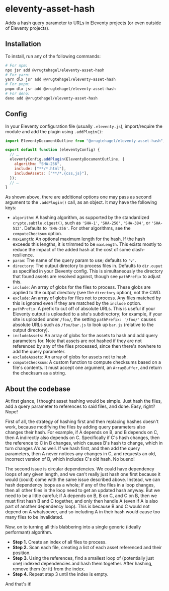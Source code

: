 # eleventy-asset-hash

Adds a hash query parameter to URLs in Eleventy projects (or even outside of
Eleventy projects).

## Installation

To install, run any of the following commands:

```bash
# For npm:
npx jsr add @vrugtehagel/eleventy-asset-hash
# For yarn:
yarn dlx jsr add @vrugtehagel/eleventy-asset-hash
# For pnpm:
pnpm dlx jsr add @vrugtehagel/eleventy-asset-hash
# For deno:
deno add @vrugtehagel/eleventy-asset-hash
```

## Config

In your Eleventy configuration file (usually `.eleventy.js`), import/require the
module and add the plugin using `.addPlugin()`:

```js
import EleventyDocumentOutline from "@vrugtehagel/eleventy-asset-hash";

export default function (eleventyConfig) {
  // …
  eleventyConfig.addPlugin(EleventyDocumentOutline, {
    algorithm: "SHA-256",
    include: ["**/*.html"],
    includeAssets: ["**/*.{css,js}"],
  });
  // …
}
```

As shown above, there are additional options one may pass as second argument to
the `.addPlugin()` call, as an object. It may have the following keys:

- `algorithm`: A hashing algorithm, as supported by the standardized
  `crypto.subtle.digest()`, such as `'SHA-1'`, `'SHA-256'`, `'SHA-384'`, or
  `'SHA-512'`. Defaults to `'SHA-256'`. For other algorithms, see the
  `computeChecksum` option.
- `maxLength`: An optional maximum length for the hash. If the hash exceeds this
  lengths, it is trimmed to be `maxLength`. This exists mostly to reduce the
  impact of the added hash at the cost of some clash-resilience.
- `param`: The name of the query param to use; defaults to `'v'`.
- `directory`: The output directory to process files in. Defaults to `dir.ouput`
  as specified in your Eleventy config. This is simultaneously the directory
  that found assets are resolved against, though see `pathPrefix` to adjust
  this.
- `include`: An array of globs for the files to process. These globs are applied
  to the output directory (see the `directory` option), not the CWD.
- `exclude`: An array of globs for files not to process. Any files matched by
  this is ignored even if they are matched by the `include` option.
- `pathPrefix`: A prefix to cut off of absolute URLs. This is useful if your
  Eleventy output is uploaded to a site's subdirectory; for example, if your
  site is uploaded under `/foo/`, the setting `pathPrefix: '/foo/'` causes
  absolute URLs such as `/foo/bar.js` to look up `bar.js` (relative to the
  output directory).
- `includeAssets`: An array of globs for the assets to hash and add query
  parameters for. Note that assets are not hashed if they are not referenced by
  any of the files processed, since then there's nowhere to add the query
  parameter.
- `excludeAssets`: An array of globs for assets not to hash.
- `computeChecksum`: A custom function to compute checksums based on a file's
  contents. It must accept one argument, an `ArrayBuffer`, and return the
  checksum as a string.

## About the codebase

At first glance, I thought asset hashing would be simple. Just hash the files,
add a query parameter to references to said files, and done. Easy, right? Nope!

First of all, the strategy of hashing first and then replacing hashes doesn't
work, because modifying the files by adding query parameters also changes their
hash. For example, if A depends on B, and B depends on C, then A indirectly also
depends on C. Specifically if C's hash changes, then the reference to C in B
changes, which causes B's hash to change, which in turn changes A's as well. If
we hash first, and then add the query parameters, then A never notices any
changes in C, and requests an old, incorrect version of B, which includes C's
old hash. No bueno!

The second issue is circular dependencies. We could have dependency loops of any
given length, and we can't really just hash one first because it would (could)
come with the same issue described above. Instead, we can hash dependency loops
as a whole; if any of the files in a loop changes, then all other files in the
loop need to get an updated hash anyway. But we need to be a little careful; if
A depends on B, B on C, and C on B, then we must first hash B and C together,
and only then handle A (even if A is also part of another dependency loop). This
is because B and C would not depend on A whatsoever, and so including A in their
hash would cause too many files to be invalidated.

Now, on to turning all this blabbering into a single generic (ideally
performant) algorithm.

- **Step 1.** Create an index of all files to process.
- **Step 2.** Scan each file, creating a list of each asset referenced and their
  position.
- **Step 3.** Using the references, find a smallest loop of (potentially just
  one) indexed dependencies and hash them together. After hashing, remove them
  (or it) from the index.
- **Step 4.** Repeat step 3 until the index is empty.

And that's it!
